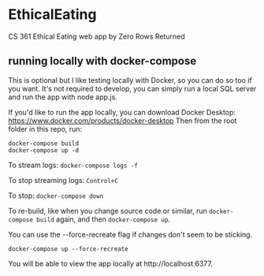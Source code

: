 # EthicalEating

CS 361 Ethical Eating web app by Zero Rows Returned

## running locally with docker-compose

This is optional but I like testing locally with Docker, so you can do so too if you want. It's not required to develop, you can simply run a local SQL server and run the app with node app.js.

If you'd like to run the app locally, you can download Docker Desktop: https://www.docker.com/products/docker-desktop
Then from the root folder in this repo, run:

```
docker-compose build
docker-compose up -d
```

To stream logs:
`docker-compose logs -f`

To stop streaming logs: `Control+C`

To stop:
`
docker-compose down
`

To re-build, like when you change source code or similar, run `docker-compose build` again, and then
`docker-compose up`.

You can use the --force-recreate flag if changes don't seem to be sticking.

`docker-compose up --force-recreate`

You will be able to view the app locally at http://localhost:6377.
